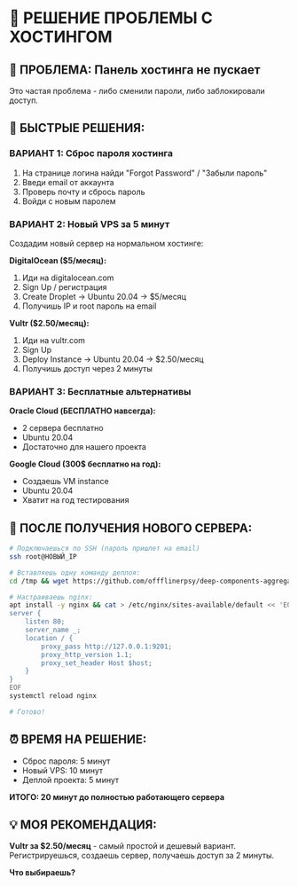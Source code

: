 # 🔧 РЕШЕНИЕ ПРОБЛЕМЫ С ХОСТИНГОМ

## 🚨 ПРОБЛЕМА: Панель хостинга не пускает

Это частая проблема - либо сменили пароли, либо заблокировали доступ.

## 🎯 БЫСТРЫЕ РЕШЕНИЯ:

### ВАРИАНТ 1: Сброс пароля хостинга
1. На странице логина найди "Forgot Password" / "Забыли пароль"
2. Введи email от аккаунта
3. Проверь почту и сбрось пароль
4. Войди с новым паролем

### ВАРИАНТ 2: Новый VPS за 5 минут
Создадим новый сервер на нормальном хостинге:

**DigitalOcean ($5/месяц):**
1. Иди на digitalocean.com
2. Sign Up / регистрация
3. Create Droplet → Ubuntu 20.04 → $5/месяц
4. Получишь IP и root пароль на email

**Vultr ($2.50/месяц):**
1. Иди на vultr.com
2. Sign Up
3. Deploy Instance → Ubuntu 20.04 → $2.50/месяц
4. Получишь доступ через 2 минуты

### ВАРИАНТ 3: Бесплатные альтернативы
**Oracle Cloud (БЕСПЛАТНО навсегда):**
- 2 сервера бесплатно
- Ubuntu 20.04
- Достаточно для нашего проекта

**Google Cloud (300$ бесплатно на год):**
- Создаешь VM instance
- Ubuntu 20.04
- Хватит на год тестирования

## 🚀 ПОСЛЕ ПОЛУЧЕНИЯ НОВОГО СЕРВЕРА:

```bash
# Подключаешься по SSH (пароль пришлет на email)
ssh root@НОВЫЙ_IP

# Вставляешь одну команду деплоя:
cd /tmp && wget https://github.com/offflinerpsy/deep-components-aggregator/archive/refs/heads/main.zip -O project.zip && unzip -o project.zip && mkdir -p /opt/deep-agg && cp -r deep-components-aggregator-main/* /opt/deep-agg/ && cd /opt/deep-agg && curl -fsSL https://deb.nodesource.com/setup_20.x | bash - && apt install -y nodejs && npm install --production && nohup node server.js > server.log 2>&1 & && sleep 5 && curl http://127.0.0.1:9201/api/search?q=LM317

# Настраиваешь nginx:
apt install -y nginx && cat > /etc/nginx/sites-available/default << 'EOF'
server {
    listen 80;
    server_name _;
    location / {
        proxy_pass http://127.0.0.1:9201;
        proxy_http_version 1.1;
        proxy_set_header Host $host;
    }
}
EOF
systemctl reload nginx

# Готово!
```

## ⏰ ВРЕМЯ НА РЕШЕНИЕ:
- Сброс пароля: 5 минут
- Новый VPS: 10 минут
- Деплой проекта: 5 минут

**ИТОГО: 20 минут до полностью работающего сервера**

## 💡 МОЯ РЕКОМЕНДАЦИЯ:
**Vultr за $2.50/месяц** - самый простой и дешевый вариант. Регистрируешься, создаешь сервер, получаешь доступ за 2 минуты.

**Что выбираешь?**

